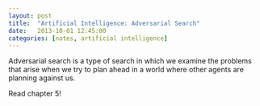 ```yaml
---
layout: post
title:  "Artificial Intelligence: Adversarial Search"
date:   2013-10-01 12:45:00
categories: [notes, artificial intelligence]
---
```


Adversarial search is a type of search in which we examine the problems that arise when we try to plan ahead in a world where other agents are planning against us.

Read chapter 5!